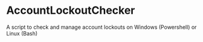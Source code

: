 # AccountLockoutChecker
A script to check and manage account lockouts on Windows (Powershell) or Linux (Bash)
